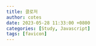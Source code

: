 ```yaml
---
title: 클로저
author: cotes
date: 2023-05-28 11:33:00 +0800
categories: [Study, Javascript]
tags: [favicon]
---
```

